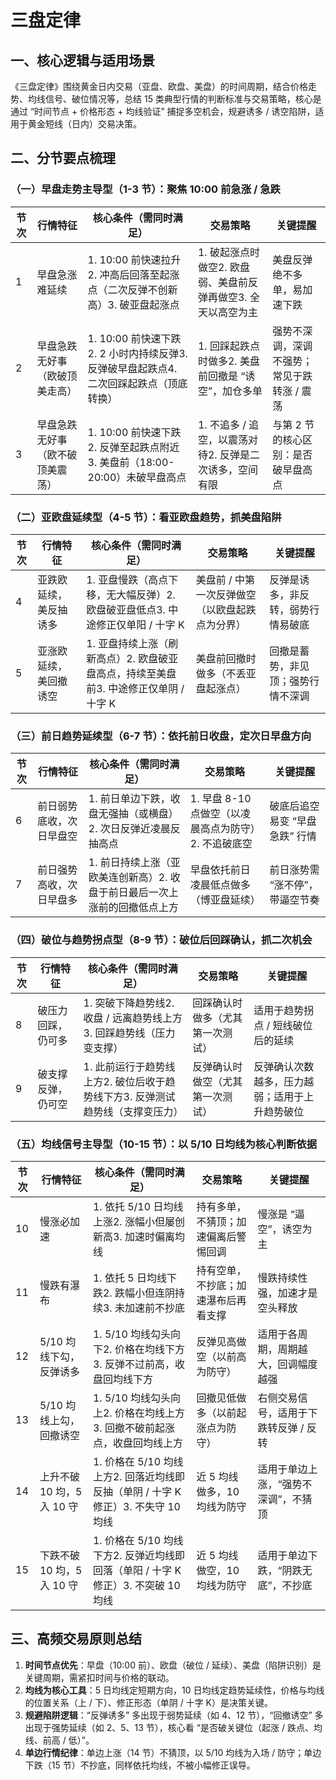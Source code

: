 # 三盘定律

## 一、核心逻辑与适用场景

《三盘定律》围绕黄金日内交易（亚盘、欧盘、美盘）的时间周期，结合价格走势、均线信号、破位情况等，总结 15 类典型行情的判断标准与交易策略，核心是通过 “时间节点 + 价格形态 + 均线验证” 捕捉多空机会，规避诱多 / 诱空陷阱，适用于黄金短线（日内）交易决策。

## 二、分节要点梳理

### （一）早盘走势主导型（1-3 节）：聚焦 10:00 前急涨 / 急跌

| 节次 | 行情特征                         | 核心条件（需同时满足）                                       | 交易策略                                                     | 关键提醒                                    |
| ---- | -------------------------------- | ------------------------------------------------------------ | ------------------------------------------------------------ | ------------------------------------------- |
| 1    | 早盘急涨难延续                   | 1. 10:00 前快速拉升2. 冲高后回落至起涨点（二次反弹不创新高）3. 破亚盘起涨点 | 1. 破起涨点时做空2. 欧盘弱、美盘前反弹再做空3. 全天以高空为主 | 美盘反弹绝不多单，易加速下跌                |
| 2    | 早盘急跌无好事（欧破顶美走高）   | 1. 10:00 前快速下跌2. 2 小时内持续反弹3. 反弹破早盘起跌点4. 二次回踩起跌点（顶底转换） | 1. 回踩起跌点时做多2. 美盘前回撤是 “诱空”，加仓多单          | 强势不深调，深调不强势；常见于跌转涨 / 震荡 |
| 3    | 早盘急跌无好事（欧不破顶美震荡） | 1. 10:00 前快速下跌2. 反弹至起跌点附近3. 美盘前（18:00-20:00）未破早盘高点 | 1. 不追多 / 追空，以震荡对待2. 反弹是二次诱多，空间有限      | 与第 2 节的核心区别：是否破早盘高点         |

### （二）亚欧盘延续型（4-5 节）：看亚欧盘趋势，抓美盘陷阱

| 节次 | 行情特征               | 核心条件（需同时满足）                                       | 交易策略                                        | 关键提醒                           |
| ---- | ---------------------- | ------------------------------------------------------------ | ----------------------------------------------- | ---------------------------------- |
| 4    | 亚跌欧延续，美反抽诱多 | 1. 亚盘慢跌（高点下移，无大幅反弹）2. 欧盘破亚盘低点3. 中途修正仅单阳 / 十字 K | 美盘前 / 中第一次反弹做空（以欧盘起跌点为分界） | 反弹是诱多，非反转，弱势行情易破底 |
| 5    | 亚涨欧延续，美回撤诱空 | 1. 亚盘持续上涨（刷新高点）2. 欧盘破亚盘高点，持续至美盘前3. 中途修正仅单阴 / 十字 K | 美盘前回撤时做多（不丢亚盘起涨点）              | 回撤是蓄势，非见顶；强势行情不深调 |

### （三）前日趋势延续型（6-7 节）：依托前日收盘，定次日早盘方向

| 节次 | 行情特征                 | 核心条件（需同时满足）                                       | 交易策略                                             | 关键提醒                        |
| ---- | ------------------------ | ------------------------------------------------------------ | ---------------------------------------------------- | ------------------------------- |
| 6    | 前日弱势底收，次日早盘空 | 1. 前日单边下跌，收盘无强抽（或横盘）2. 次日反弹近凌晨反抽高点 | 1. 早盘 8-10 点做空（以凌晨高点为防守）2. 不追破底空 | 破底后追空易变 “早盘急跌” 行情  |
| 7    | 前日强势高收，次日早盘多 | 1. 前日持续上涨（亚欧美连创新高）2. 收盘于前日最后一次上涨前的回撤低点上方 | 早盘依托前日凌晨低点做多（博亚盘延续）               | 前日涨势需 “涨不停”，带逼空节奏 |

### （四）破位与趋势拐点型（8-9 节）：破位后回踩确认，抓二次机会

| 节次 | 行情特征           | 核心条件（需同时满足）                                       | 交易策略                         | 关键提醒                                       |
| ---- | ------------------ | ------------------------------------------------------------ | -------------------------------- | ---------------------------------------------- |
| 8    | 破压力回踩，仍可多 | 1. 突破下降趋势线2. 收盘 / 远离趋势线上方3. 回踩趋势线（压力变支撑） | 回踩确认时做多（尤其第一次测试） | 适用于趋势拐点 / 短线破位后的延续              |
| 9    | 破支撑反弹，仍可空 | 1. 此前运行于趋势线上方2. 破位后收于趋势线下方3. 反弹测试趋势线（支撑变压力） | 反弹确认时做空（尤其第一次测试） | 反弹确认次数越多，压力越弱；适用于上升趋势破位 |

### （五）均线信号主导型（10-15 节）：以 5/10 日均线为核心判断依据

| 节次 | 行情特征                   | 核心条件（需同时满足）                                       | 交易策略                             | 关键提醒                              |
| ---- | -------------------------- | ------------------------------------------------------------ | ------------------------------------ | ------------------------------------- |
| 10   | 慢涨必加速                 | 1. 依托 5/10 日均线上涨2. 涨幅小但屡创新高3. 加速时偏离均线  | 持有多单，不猜顶；加速偏离后警惕回调 | 慢涨是 “逼空”，诱空为主               |
| 11   | 慢跌有瀑布                 | 1. 依托 5 日均线下跌2. 跌幅小但连阴持续3. 未加速前不抄底     | 持有空单，不抄底；加速瀑布后再看支撑 | 慢跌持续性强，加速才是空头释放        |
| 12   | 5/10 均线下勾，反弹诱多    | 1. 5/10 均线勾头向下2. 价格在均线下方3. 反弹不过前高，收盘回均线下方 | 反弹见高做空（以前高为防守）         | 适用于各周期，周期越大，回调幅度越强  |
| 13   | 5/10 均线上勾，回撤诱空    | 1. 5/10 均线勾头向上2. 价格在均线上方3. 回撤不破前起涨点，收盘回均线上方 | 回撤见低做多（以前起涨点为防守）     | 右侧交易信号，适用于下跌转反弹 / 反转 |
| 14   | 上升不破 10 均，5 入 10 守 | 1. 价格在 5/10 均线上方2. 回落近均线即反抽（单阴 / 十字 K 修正）3. 不失守 10 均线 | 近 5 均线做多，10 均线为防守         | 适用于单边上涨，“强势不深调”，不猜顶  |
| 15   | 下跌不破 10 均，5 入 10 守 | 1. 价格在 5/10 均线下方2. 反弹近均线即回落（单阳 / 十字 K 修正）3. 不突破 10 均线 | 近 5 均线做空，10 均线为防守         | 适用于单边下跌，“阴跌无底”，不抄底    |

## 三、高频交易原则总结

1. **时间节点优先**：早盘（10:00 前）、欧盘（破位 / 延续）、美盘（陷阱识别）是关键周期，需紧扣时间与价格的联动。
2. **均线为核心工具**：5 日均线定短期方向，10 日均线定趋势延续性，价格与均线的位置关系（上 / 下）、修正形态（单阴 / 十字 K）是决策关键。
3. **规避陷阱逻辑**：“反弹诱多” 多出现于弱势延续（如 4、12 节），“回撤诱空” 多出现于强势延续（如 2、5、13 节），核心看 “是否破关键位（起涨 / 跌点、均线、前高 / 低）”。
4. **单边行情纪律**：单边上涨（14 节）不猜顶，以 5/10 均线为入场 / 防守；单边下跌（15 节）不抄底，同样依托均线，不被小幅修正误导。
